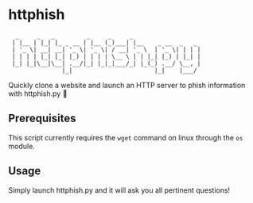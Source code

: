 # httphish
```
  _     _   _         _     _     _                   
 | |__ | |_| |_ _ __ | |__ (_)___| |__    _ __  _   _ 
 | '_ \| __| __| '_ \| '_ \| / __| '_ \  | '_ \| | | |
 | | | | |_| |_| |_) | | | | \__ \ | | |_| |_) | |_| |
 |_| |_|\__|\__| .__/|_| |_|_|___/_| |_(_) .__/ \__, |
               |_|                       |_|    |___/  
```

Quickly clone a website and launch an HTTP server to phish information with httphish.py 🐍

## Prerequisites

This script currently requires the `wget` command on linux through the `os` module.

## Usage

Simply launch httphish.py and it will ask you all pertinent questions!

